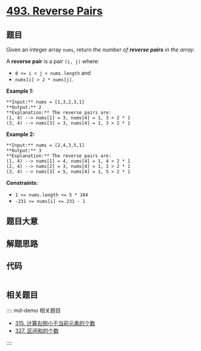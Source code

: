 # [493. Reverse Pairs](https://leetcode.com/problems/reverse-pairs)

## 题目

Given an integer array `nums`, return _the number of **reverse pairs** in the
array_.

A **reverse pair** is a pair `(i, j)` where:

  * `0 <= i < j < nums.length` and
  * `nums[i] > 2 * nums[j]`.



**Example 1:**

    
    
    **Input:** nums = [1,3,2,3,1]
    **Output:** 2
    **Explanation:** The reverse pairs are:
    (1, 4) --> nums[1] = 3, nums[4] = 1, 3 > 2 * 1
    (3, 4) --> nums[3] = 3, nums[4] = 1, 3 > 2 * 1
    

**Example 2:**

    
    
    **Input:** nums = [2,4,3,5,1]
    **Output:** 3
    **Explanation:** The reverse pairs are:
    (1, 4) --> nums[1] = 4, nums[4] = 1, 4 > 2 * 1
    (2, 4) --> nums[2] = 3, nums[4] = 1, 3 > 2 * 1
    (3, 4) --> nums[3] = 5, nums[4] = 1, 5 > 2 * 1
    



**Constraints:**

  * `1 <= nums.length <= 5 * 104`
  * `-231 <= nums[i] <= 231 - 1`


## 题目大意

## 解题思路

## 代码

```javascript

```

## 相关题目

:::: md-demo 相关题目
- [315. 计算右侧小于当前元素的个数](https://leetcode.com/problems/count-of-smaller-numbers-after-self)
- [327. 区间和的个数](https://leetcode.com/problems/count-of-range-sum)

::::
